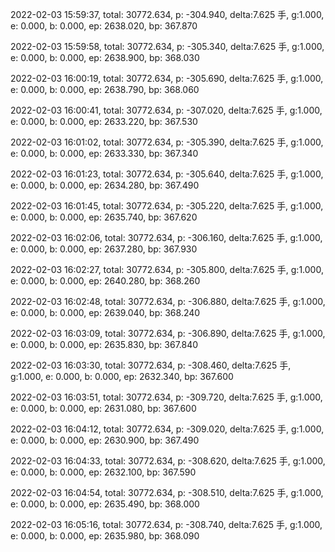 2022-02-03 15:59:37, total: 30772.634, p: -304.940, delta:7.625 手, g:1.000, e: 0.000, b: 0.000, ep: 2638.020, bp: 367.870

2022-02-03 15:59:58, total: 30772.634, p: -305.340, delta:7.625 手, g:1.000, e: 0.000, b: 0.000, ep: 2638.900, bp: 368.030

2022-02-03 16:00:19, total: 30772.634, p: -305.690, delta:7.625 手, g:1.000, e: 0.000, b: 0.000, ep: 2638.790, bp: 368.060

2022-02-03 16:00:41, total: 30772.634, p: -307.020, delta:7.625 手, g:1.000, e: 0.000, b: 0.000, ep: 2633.220, bp: 367.530

2022-02-03 16:01:02, total: 30772.634, p: -305.390, delta:7.625 手, g:1.000, e: 0.000, b: 0.000, ep: 2633.330, bp: 367.340

2022-02-03 16:01:23, total: 30772.634, p: -305.640, delta:7.625 手, g:1.000, e: 0.000, b: 0.000, ep: 2634.280, bp: 367.490

2022-02-03 16:01:45, total: 30772.634, p: -305.220, delta:7.625 手, g:1.000, e: 0.000, b: 0.000, ep: 2635.740, bp: 367.620

2022-02-03 16:02:06, total: 30772.634, p: -306.160, delta:7.625 手, g:1.000, e: 0.000, b: 0.000, ep: 2637.280, bp: 367.930

2022-02-03 16:02:27, total: 30772.634, p: -305.800, delta:7.625 手, g:1.000, e: 0.000, b: 0.000, ep: 2640.280, bp: 368.260

2022-02-03 16:02:48, total: 30772.634, p: -306.880, delta:7.625 手, g:1.000, e: 0.000, b: 0.000, ep: 2639.040, bp: 368.240

2022-02-03 16:03:09, total: 30772.634, p: -306.890, delta:7.625 手, g:1.000, e: 0.000, b: 0.000, ep: 2635.830, bp: 367.840

2022-02-03 16:03:30, total: 30772.634, p: -308.460, delta:7.625 手, g:1.000, e: 0.000, b: 0.000, ep: 2632.340, bp: 367.600

2022-02-03 16:03:51, total: 30772.634, p: -309.720, delta:7.625 手, g:1.000, e: 0.000, b: 0.000, ep: 2631.080, bp: 367.600

2022-02-03 16:04:12, total: 30772.634, p: -309.020, delta:7.625 手, g:1.000, e: 0.000, b: 0.000, ep: 2630.900, bp: 367.490

2022-02-03 16:04:33, total: 30772.634, p: -308.620, delta:7.625 手, g:1.000, e: 0.000, b: 0.000, ep: 2632.100, bp: 367.590

2022-02-03 16:04:54, total: 30772.634, p: -308.510, delta:7.625 手, g:1.000, e: 0.000, b: 0.000, ep: 2635.490, bp: 368.000

2022-02-03 16:05:16, total: 30772.634, p: -308.740, delta:7.625 手, g:1.000, e: 0.000, b: 0.000, ep: 2635.980, bp: 368.090